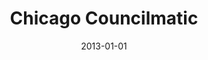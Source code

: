 ---
layout: post
categories: 
- project
title: "Chicago Councilmatic"
date: 2013-01-01
image: /images/projects/councilmatic.jpg
description: "Are you curious about what legislation the Chicago City Council has been passing? Search, browse, subscribe and comment on everything the City Council has done since 2010."
link: https://chicago.councilmatic.org
featured: false
published: true
---